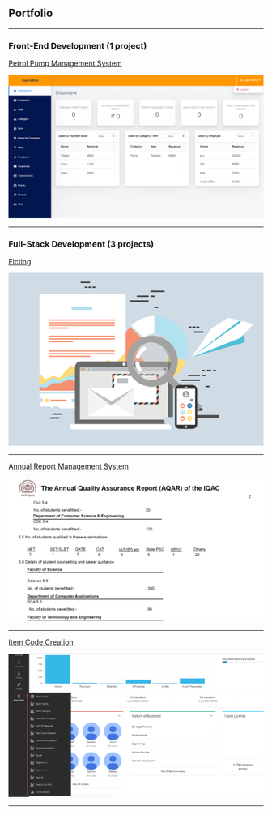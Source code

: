 ## Portfolio

---

### Front-End Development (1 project)

[Petrol Pump Management System](/pages/petrol_pump)

<kbd><img src="images/petrol_pump/1.png?raw=true"/></kbd>

---

### Full-Stack Development (3 projects)

[Ficting](/pages/ficting)

<kbd><img src="images/placeholder.png?raw=true"/></kbd>

---
[Annual Report Management System](/pages/annual_report)

<kbd><img src="images/annual_report/1.png?raw=true"/></kbd>

---

[Item Code Creation](/pages/item_code_creation)

<kbd><img src="images/item_code_creation/1.png?raw=true"/></kbd>

---
